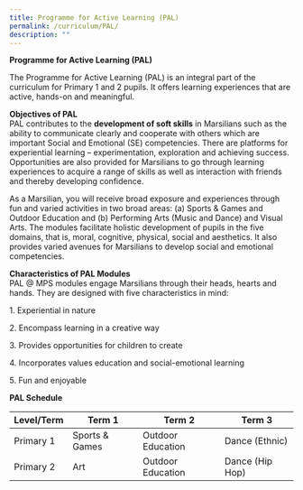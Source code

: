 ```yaml
---
title: Programme for Active Learning (PAL)
permalink: /curriculum/PAL/
description: ""
---
```


**Programme for Active Learning (PAL)**

The Programme for Active Learning (PAL) is an integral part of the curriculum for Primary 1 and 2 pupils. It offers learning experiences that are active, hands-on and meaningful.

**Objectives of PAL**  
PAL contributes to the **development of soft skills** in Marsilians such as the ability to communicate clearly and cooperate with others which are important Social and Emotional (SE) competencies. There are platforms for experiential learning – experimentation, exploration and achieving success. Opportunities are also provided for Marsilians to go through learning experiences to acquire a range of skills as well as interaction with friends and thereby developing confidence.

As a Marsilian, you will receive broad exposure and experiences through fun and varied activities in two broad areas: (a) Sports & Games and Outdoor Education and (b) Performing Arts (Music and Dance) and Visual Arts. The modules facilitate holistic development of pupils in the five domains, that is, moral, cognitive, physical, social and aesthetics. It also provides varied avenues for Marsilians to develop social and emotional competencies.

**Characteristics of PAL Modules**  
PAL @ MPS modules engage Marsilians through their heads, hearts and hands. They are designed with five characteristics in mind:

1. Experiential in nature

2. Encompass learning in a creative way

3. Provides opportunities for children to create

4. Incorporates values education and social-emotional learning

5. Fun and enjoyable

**PAL Schedule**



| Level/Term | Term 1 | Term 2 |Term 3 |
| -------- | -------- | -------- |-------- |
| Primary 1     | Sports & Games     | Outdoor Education     |Dance (Ethnic)     |
| Primary 2     | Art     | Outdoor Education     |Dance (Hip Hop)     |

